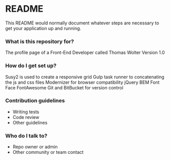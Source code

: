 # README #

This README would normally document whatever steps are necessary to get your application up and running.

### What is this repository for? ###

The profile page of a Front-End Developer called Thomas Wolter
Version 1.0

### How do I get set up? ###

Susy2 is used to create a responsive grid
Gulp task runner to concatenating the js and css files
Modernizer for browser compatibility
jQuery
BEM
Font Face
FontAwesome
Git and BitBucket for version control

### Contribution guidelines ###

* Writing tests
* Code review
* Other guidelines

### Who do I talk to? ###

* Repo owner or admin
* Other community or team contact
